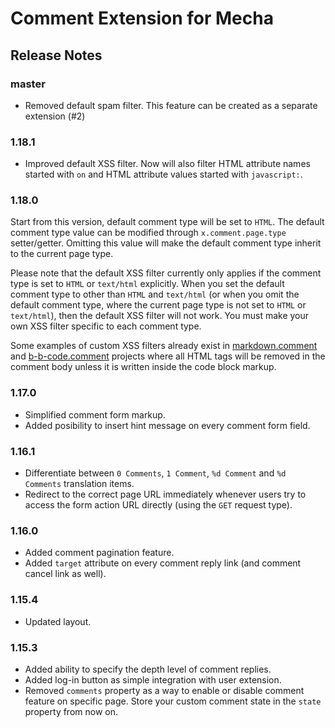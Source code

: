 Comment Extension for Mecha
===========================

Release Notes
-------------

### master

 - Removed default spam filter. This feature can be created as a separate extension (#2)

### 1.18.1

 - Improved default XSS filter. Now will also filter HTML attribute names started with `on` and HTML attribute values started with `javascript:`.

### 1.18.0

Start from this version, default comment type will be set to `HTML`. The default comment type value can be modified through `x.comment.page.type` setter/getter. Omitting this value will make the default comment type inherit to the current page type.

Please note that the default XSS filter currently only applies if the comment type is set to `HTML` or `text/html` explicitly. When you set the default comment type to other than `HTML` and `text/html` (or when you omit the default comment type, where the current page type is not set to `HTML` or `text/html`), then the default XSS filter will not work. You must make your own XSS filter specific to each comment type.

Some examples of custom XSS filters already exist in [markdown.comment](https://github.com/mecha-cms/x.markdown.comment) and [b-b-code.comment](https://github.com/mecha-cms/x.b-b-code.comment) projects where all HTML tags will be removed in the comment body unless it is written inside the code block markup.

### 1.17.0

 - Simplified comment form markup.
 - Added posibility to insert hint message on every comment form field.

### 1.16.1

 - Differentiate between `0 Comments`, `1 Comment`, `%d Comment` and `%d Comments` translation items.
 - Redirect to the correct page URL immediately whenever users try to access the form action URL directly (using the `GET` request type).

### 1.16.0

 - Added comment pagination feature.
 - Added `target` attribute on every comment reply link (and comment cancel link as well).

### 1.15.4

 - Updated layout.

### 1.15.3

 - Added ability to specify the depth level of comment replies.
 - Added log-in button as simple integration with user extension.
 - Removed `comments` property as a way to enable or disable comment feature on specific page. Store your custom comment state in the `state` property from now on.

